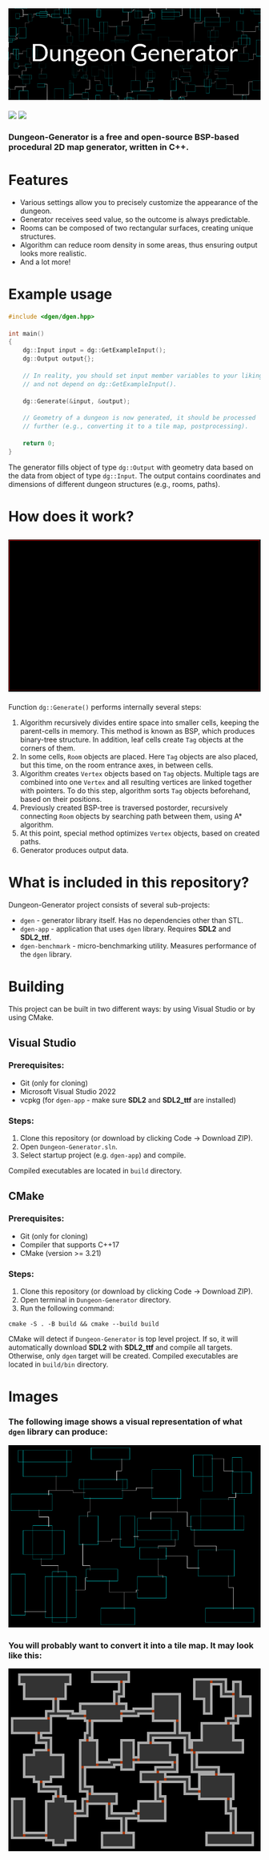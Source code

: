 ![](https://github.com/Adrian104/Dungeon-Generator/blob/master/resources/logo.png)
---
![](https://img.shields.io/github/license/Adrian104/Dungeon-Generator)
![](https://img.shields.io/github/languages/top/Adrian104/Dungeon-Generator)
### Dungeon-Generator is a free and open-source BSP-based procedural 2D map generator, written in C++.

# Features
* Various settings allow you to precisely customize the appearance of the dungeon.
* Generator receives seed value, so the outcome is always predictable.
* Rooms can be composed of two rectangular surfaces, creating unique structures.
* Algorithm can reduce room density in some areas, thus ensuring output looks more realistic.
* And a lot more!

# Example usage
```C++
#include <dgen/dgen.hpp>

int main()
{
    dg::Input input = dg::GetExampleInput();
    dg::Output output{};

    // In reality, you should set input member variables to your liking
    // and not depend on dg::GetExampleInput().

    dg::Generate(&input, &output);

    // Geometry of a dungeon is now generated, it should be processed
    // further (e.g., converting it to a tile map, postprocessing).

    return 0;
}
```

The generator fills object of type `dg::Output` with geometry data
based on the data from object of type `dg::Input`. The output contains
coordinates and dimensions of different dungeon structures (e.g., rooms, paths).

# How does it work?
![](https://github.com/Adrian104/Dungeon-Generator/blob/master/resources/animation.gif)
---
Function `dg::Generate()` performs internally several steps:
1. Algorithm recursively divides entire space into smaller cells, keeping the parent-cells
in memory. This method is known as BSP, which produces binary-tree structure. In 
addition, leaf cells create `Tag` objects at the corners of them.
2. In some cells, `Room` objects are placed. Here `Tag` objects are also placed,
but this time, on the room entrance axes, in between cells.
3. Algorithm creates `Vertex` objects based on `Tag` objects. Multiple tags are
combined into one `Vertex` and all resulting vertices are linked together with
pointers. To do this step, algorithm sorts `Tag` objects beforehand, based on their positions.
4. Previously created BSP-tree is traversed postorder, recursively connecting 
`Room` objects by searching path between them, using A* algorithm.
5. At this point, special method optimizes `Vertex` objects, based on created paths.
6. Generator produces output data.

# What is included in this repository?
Dungeon-Generator project consists of several sub-projects:
* `dgen` - generator library itself. Has no dependencies other than STL.
* `dgen-app` - application that uses `dgen` library. Requires **SDL2** and **SDL2_ttf**.
* `dgen-benchmark` - micro-benchmarking utility. Measures performance of the `dgen` library.

# Building
This project can be built in two different ways: by using Visual Studio or by using CMake.

## Visual Studio
### Prerequisites:
* Git (only for cloning)
* Microsoft Visual Studio 2022
* vcpkg (for `dgen-app` - make sure **SDL2** and **SDL2_ttf** are installed)

### Steps:
1. Clone this repository (or download by clicking Code -> Download ZIP).
2. Open `Dungeon-Generator.sln`.
3. Select startup project (e.g. `dgen-app`) and compile.

Compiled executables are located in `build` directory.

## CMake
### Prerequisites:
* Git (only for cloning)
* Compiler that supports C++17
* CMake (version >= 3.21)

### Steps:
1. Clone this repository (or download by clicking Code -> Download ZIP).
2. Open terminal in `Dungeon-Generator` directory.
3. Run the following command:
```console
cmake -S . -B build && cmake --build build
```

CMake will detect if `Dungeon-Generator` is top level project.
If so, it will automatically download **SDL2** with **SDL2_ttf** and compile all targets.
Otherwise, only `dgen` target will be created.
Compiled executables are located in `build/bin` directory.

# Images
### The following image shows a visual representation of what `dgen` library can produce:
![](https://github.com/Adrian104/Dungeon-Generator/blob/master/resources/geometry.png)
### You will probably want to convert it into a tile map. It may look like this:
![](https://github.com/Adrian104/Dungeon-Generator/blob/master/resources/map.png)